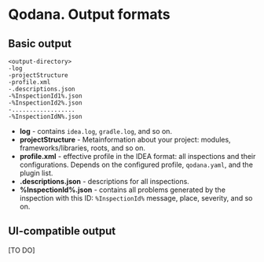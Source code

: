 # Qodana. Output formats

## Basic output
```
<output-directory>
-log 
-projectStructure
-profile.xml 
-.descriptions.json
-%InspectionId1%.json 
-%InspectionId2%.json  
-..................
-%InspectionIdN%.json
```
- **log**  - contains  `idea.log`, `gradle.log`, and so on.
- **projectStructure** - Metainformation about your project: modules, frameworks/libraries, roots, and so on.
- **profile.xml** - effective profile in the IDEA format: all inspections and their configurations. Depends on the configured profile, `qodana.yaml`, and the plugin list.
- **.descriptions.json** - descriptions for all inspections.
- **%InspectionId%.json** - contains all problems generated by the inspection with this ID: `%InspectionId%` message, place, severity, and so on.


## UI-compatible output

[TO DO]